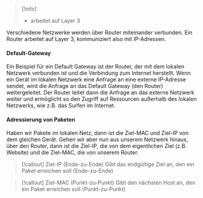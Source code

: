 >[!info]
>- arbeitet auf Layer 3

Verschiedene Netzwerke werden über Router miteinander verbunden. Ein Router arbeitet auf Layer 3, kommuniziert also mit IP-Adressen.

#### Default-Gateway
Ein Beispiel für ein Default Gateway ist der Router, der mit dem lokalen Netzwerk verbunden ist und die Verbindung zum Internet herstellt. Wenn ein Gerät im lokalen Netzwerk eine Anfrage an eine externe IP-Adresse sendet, wird die Anfrage an das Default Gateway (den Router) weitergeleitet. Der Router leitet dann die Anfrage an das externe Netzwerk weiter und ermöglicht so den Zugriff auf Ressourcen außerhalb des lokalen Netzwerks, wie z.B. das Surfen im Internet.

#### Adressierung von Paketen
Haben wir Pakete im lokalen Netz, dann ist die Ziel-MAC und Ziel-IP von dem gleichen Gerät.
Gehen wir aber nun aus unserem Netzwerk hinaus, über den Router, dann ist die Ziel-IP, die von dem eigentlichen Ziel (z.B. Website) und die Ziel-MAC, die von unserem Router.

>[!callout] Ziel-IP (Ende-zu-Ende)
>Gibt das endgültige Ziel an, den ein Paket erreichen soll (Ende-zu-Ende)

>[!callout] Ziel-MAC (Punkt-zu-Punkt)
>Gibt den nächsten Host an, den ein Paket erreichen soll (Punkt-zu-Punkt)
